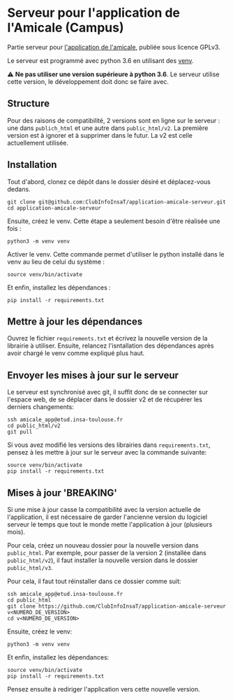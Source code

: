 # Serveur pour l'application de l'Amicale (Campus)

Partie serveur pour [l'application de l'amicale](https://github.com/ClubInfoInsaT/application-amicale), publiée sous licence GPLv3.

Le serveur est programmé avec python 3.6 en utilisant des [venv](https://docs.python.org/3/tutorial/venv.html).

⚠ **Ne pas utiliser une version supérieure à python 3.6**. Le serveur utilise cette version, le développement doit donc se faire avec.

## Structure

Pour des raisons de compatibilité, 2 versions sont en ligne sur le serveur : une dans `publich_html` et une autre dans `public_html/v2`. La première version est à ignorer et à supprimer dans le futur. La v2 est celle actuellement utilisée.

## Installation

Tout d'abord, clonez ce dépôt dans le dossier désiré et déplacez-vous dedans.

```shell
git clone git@github.com:ClubInfoInsaT/application-amicale-serveur.git
cd application-amicale-serveur
```

Ensuite, créez le venv. Cette étape a seulement besoin d'être réalisée une fois :
```shell
python3 -m venv venv
```

Activer le venv. Cette commande permet d'utiliser le python installé dans le venv au lieu de celui du système :
```shell
source venv/bin/activate
```
Et enfin, installez les dépendances :

```shell
pip install -r requirements.txt
```

## Mettre à jour les dépendances

Ouvrez le fichier `requirements.txt` et écrivez la nouvelle version de la librairie à utiliser. Ensuite, relancez l'isntallation des dépendances après avoir chargé le venv comme expliqué plus haut.

## Envoyer les mises à jour sur le serveur

Le serveur est synchronisé avec git, il suffit donc de se connecter sur l'espace web, de se déplacer dans le dossier v2 et de récupérer les derniers changements:

```shell
ssh amicale_app@etud.insa-toulouse.fr
cd public_html/v2
git pull
```

Si vous avez modifié les versions des librairies dans `requirements.txt`, pensez à les mettre à jour sur le serveur avec la commande suivante:

```shell
source venv/bin/activate
pip install -r requirements.txt
```

## Mises à jour 'BREAKING'

Si une mise à jour casse la compatibilité avec la version actuelle de l'application, il est nécessaire de garder l'ancienne version du logiciel serveur le temps que tout le monde mette l'application à jour (plusieurs mois).

Pour cela, créez un nouveau dossier pour la nouvelle version dans `public_html`. Par exemple, pour passer de la version 2 (installée dans `public_html/v2`), il faut installer la nouvelle version dans le dossier `public_html/v3`.

Pour cela, il faut tout réinstaller dans ce dossier comme suit:

```shell
ssh amicale_app@etud.insa-toulouse.fr
cd public_html
git clone https://github.com/ClubInfoInsaT/application-amicale-serveur v<NUMERO_DE_VERSION>
cd v<NUMERO_DE_VERSION>
```
Ensuite, créez le venv:
```shell
python3 -m venv venv
```

Et enfin, installez les dépendances:

```shell
source venv/bin/activate
pip install -r requirements.txt
```

Pensez ensuite à rediriger l'application vers cette nouvelle version.